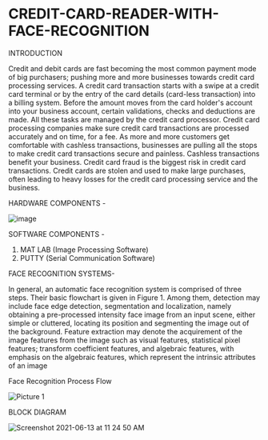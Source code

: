 # CREDIT-CARD-READER-WITH-FACE-RECOGNITION


INTRODUCTION

Credit and debit cards are fast becoming the most common payment mode of big purchasers; pushing more and more businesses towards credit card processing services. 
A credit card transaction starts with a swipe at a credit card terminal or by the entry of the card details (card-less transaction) into a billing system. Before the amount moves from the card holder's account into your business account, certain validations, checks and deductions are made. 
All these tasks are managed by the credit card processor. Credit card processing companies make sure credit card transactions are processed accurately and on time, for a fee. As more and more customers get comfortable with cashless transactions, businesses are pulling all the stops to make credit card transactions secure and painless. Cashless transactions benefit your business. 
Credit card fraud is the biggest risk in credit card transactions. Credit cards are stolen and used to make large purchases, often leading to heavy losses for the credit card processing service and the business.

HARDWARE COMPONENTS - 

 ![image](https://user-images.githubusercontent.com/62926535/121797172-338e4d00-cc3c-11eb-856f-d4b01bb48902.png)


SOFTWARE COMPONENTS -  

1.	MAT LAB (Image Processing Software)
2.	PUTTY (Serial Communication Software)




FACE RECOGNITION SYSTEMS-


In general, an automatic face recognition system is comprised of three steps. Their basic flowchart is given in Figure 1. Among them, detection may include face edge detection, segmentation and localization, namely obtaining a pre-processed intensity face image from an input scene, either simple or cluttered, locating its position and segmenting the image out of the background. Feature extraction may denote the acquirement of the image features from the image such as visual features, statistical pixel features; transform coefficient features, and algebraic features, with emphasis on the algebraic features, which represent the intrinsic attributes of an image
 
 
 
 Face Recognition Process Flow 
 
 

![Picture 1](https://user-images.githubusercontent.com/62926535/121796887-1b1d3300-cc3a-11eb-8b02-7a18b14f7398.png)






BLOCK DIAGRAM 









![Screenshot 2021-06-13 at 11 24 50 AM](https://user-images.githubusercontent.com/62926535/121796902-41db6980-cc3a-11eb-81b6-984f872f4dcb.png)








